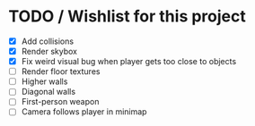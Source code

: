 # TODO / Wishlist for this project

- [x] Add collisions
- [x] Render skybox
- [x] Fix weird visual bug when player gets too close to objects
- [ ] Render floor textures
- [ ] Higher walls
- [ ] Diagonal walls
- [ ] First-person weapon
- [ ] Camera follows player in minimap
